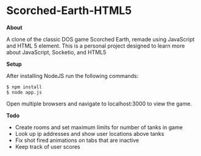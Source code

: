 # Scorched-Earth-HTML5

**About**

A clone of the classic DOS game Scorched Earth, remade using JavaScript and HTML
5 <canvas> element. This is a personal project designed to learn more about
JavaScript, Socketio, and HTML5

**Setup**

After installing NodeJS run the following commands:

```shell
$ npm install
$ node app.js
```

Open multiple browsers and navigate to localhost:3000 to view the game.

**Todo**

* Create rooms and set maximum limits for number of tanks in game
* Look up ip addresses and show user locations above tanks
* Fix shot fired animations on tabs that are inactive
* Keep track of user scores
